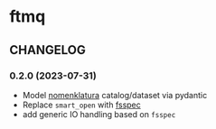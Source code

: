 # ftmq

## CHANGELOG

### 0.2.0 (2023-07-31)

- Model [nomenklatura](https://github.com/opensanctions/nomenklatura) catalog/dataset via pydantic
- Replace `smart_open` with [fsspec](https://github.com/fsspec/filesystem_spec)
- add generic IO handling based on `fsspec`
